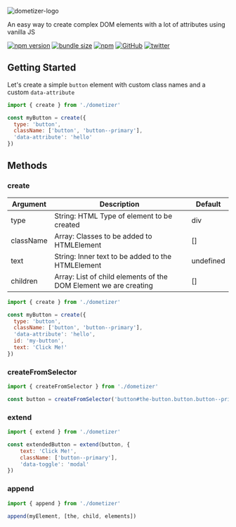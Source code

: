 ![dometizer-logo](https://user-images.githubusercontent.com/5192755/99138507-0ffc1900-25ff-11eb-972d-ffbb5f34ffc8.png)

An easy way to create complex DOM elements with a lot of attributes using vanilla JS

[![npm version](https://img.shields.io/npm/v/dometizer.svg?style=flat)](https://www.npmjs.com/package/dometizer)
[![bundle size](https://img.shields.io/bundlephobia/minzip/dometizer.svg?label=minzip)](https://bundlephobia.com/result?p=dometizer)
[![npm](https://img.shields.io/npm/dt/dometizer.svg)](https://www.npmjs.com/package/dometizer)
[![GitHub](https://img.shields.io/npm/l/dometizer)](LICENSE)
[![twitter](https://img.shields.io/badge/follow-on%20twitter-4AA1EC.svg)](https://twitter.com/nosoycesaros)

## Getting Started
Let's create a simple `button` element with custom class names and a custom `data-attribute`

```js
import { create } from './dometizer'

const myButton = create({
  type: 'button',
  className: ['button', 'button--primary'],
  'data-attribute': 'hello'
})
```

## Methods

### create

| Argument  | Description                                                                   | Default   |
|-----------|-------------------------------------------------------------------------------|-----------|
| type      | String: HTML Type of element to be created                                    | div       |
| className | Array<String>: Classes to be added to HTMLElement                             | []        |
| text      | String: Inner text to be added to the HTMLElement                             | undefined |
| children  | Array<HTMLElement>: List of child elements of the DOM Element we are creating | []        |

```js
import { create } from './dometizer'

const myButton = create({
  type: 'button',
  className: ['button', 'button--primary'],
  'data-attribute': 'hello',
  id: 'my-button',
  text: 'Click Me!'
})
```

### createFromSelector

```js
import { createFromSelector } from './dometizer'

const button = createFromSelector('button#the-button.button.button--primary')
```

### extend

```js
import { extend } from './dometizer'

const extendedButton = extend(button, {
    text: 'Click Me!',
    className: ['button--primary'],
    'data-toggle': 'modal'
})
```

### append

```js
import { append } from './dometizer'

append(myElement, [the, child, elements])
```
